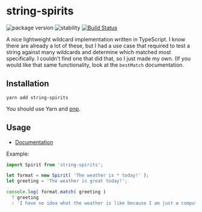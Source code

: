 # string-spirits
![package version](https://img.shields.io/badge/dynamic/json.svg?color=d7d7d7&label=string-spirits&query=%24.version&url=https%3A%2F%2Funpkg.io%2Fstring-spirits%2Fpackage.json&prefix=v)
![stability](https://img.shields.io/badge/stability-release-66f29a.svg)
[![Build Status](https://travis-ci.org/partheseas/string-spirits.svg?branch=master)](https://travis-ci.org/partheseas/string-spirits)

A nice lightweight wildcard implementation written in TypeScript. I know there are already
a lot of these, but I had a use case that required to test a string against many wildcards
and determine which matched most specifically. I couldn't find one that did that, so
I just made my own. (If you would like that same functionality, look at the `bestMatch`
documentation.

## Installation
```Shell
yarn add string-spirits
```
You should use Yarn and [pnp](https://yarnpkg.com/en/docs/pnp).

## Usage
- [Documentation](https://string-spirits.now.sh)

Example:
```JavaScript
import Spirit from 'string-spirits';

let format = new Spirit( 'The weather is * today!' );
let greeting = 'The weather is great today!';

console.log( format.match( greeting )
  ? greeting
  : 'I have no idea what the weather is like because I am just a computer!' );
```


